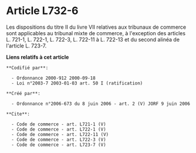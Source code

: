 # Article L732-6

Les dispositions du titre II du livre VII relatives aux tribunaux de commerce sont applicables au tribunal mixte de commerce,
à l'exception des articles L. 721-1, L. 722-1, L. 722-3, L. 722-11 à L. 722-13 et du second alinéa de l'article L. 723-7.

**Liens relatifs à cet article**

	**Codifié par**:

	  - Ordonnance 2000-912 2000-09-18
	  - Loi n°2003-7 2003-01-03 art. 50 I (ratification)

	**Créé par**:

	  - Ordonnance n°2006-673 du 8 juin 2006 - art. 2 (V) JORF 9 juin 2006

	**Cite**:

	  - Code de commerce - art. L721-1 (V)
	  - Code de commerce - art. L722-1 (V)
	  - Code de commerce - art. L722-11 (V)
	  - Code de commerce - art. L722-3 (V)
	  - Code de commerce - art. L723-7 (V)
